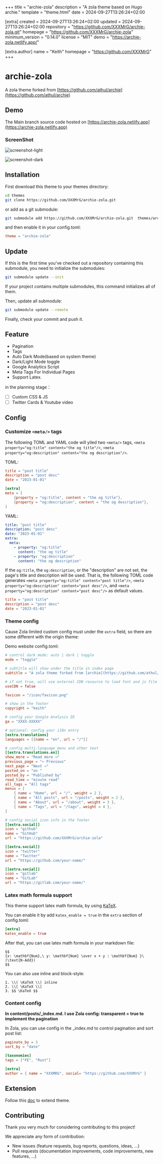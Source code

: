 
+++
title = "archie-zola"
description = "A zola theme based on Hugo archie."
template = "theme.html"
date = 2024-09-27T13:26:24+02:00

[extra]
created = 2024-09-27T13:26:24+02:00
updated = 2024-09-27T13:26:24+02:00
repository = "https://github.com/XXXMrG/archie-zola.git"
homepage = "https://github.com/XXXMrG/archie-zola"
minimum_version = "0.14.0"
license = "MIT"
demo = "https://archie-zola.netlify.app/"

[extra.author]
name = "Keith"
homepage = "https://github.com/XXXMrG"
+++        

# archie-zola

A zola theme forked from [https://github.com/athul/archie](https://github.com/athul/archie)

## Demo

The Main branch source code hosted on [https://archie-zola.netlify.app](https://archie-zola.netlify.app)

### ScreenShot

![screenshot-light](https://archie-zola.netlify.app/screenshot/screenshot-light.png)

![screenshot-dark](https://archie-zola.netlify.app/screenshot/screenshot-dark.png)

## Installation

First download this theme to your themes directory:

```bash
cd themes
git clone https://github.com/XXXMrG/archie-zola.git
```

or add as a git submodule:

```bash
git submodule add https://github.com/XXXMrG/archie-zola.git  themes/archie-zola
```

and then enable it in your config.toml:

```toml
theme = "archie-zola"
```

## Update

If this is the first time you've checked out a repository containing this submodule, you need to initialize the submodules:

```bash
git submodule update --init
```

If your project contains multiple submodules, this command initializes all of them.

Then, update all submodule:

```bash
git submodule update --remote
```

Finally, check your commit and push it.

## Feature

- Pagination
- Tags
- Auto Dark Mode(based on system theme)
- Dark/Light Mode toggle
- Google Analytics Script
- Meta Tags For Individual Pages
- Support Latex.

in the planning stage：

- [ ] Custom CSS & JS
- [ ] Twitter Cards & Youtube video

## Config

### Customize `<meta/>` tags

The following TOML and YAML code will yiled two `<meta/>` tags, `<meta property="og:title" content="the og title"/>`, `<meta property="og:description" content="the og description"/>`.

TOML:

```toml
title = "post title"
description = "post desc"
date = "2023-01-01"

[extra]
meta = [
    {property = "og:title", content = "the og title"},
    {property = "og:description", content = "the og description"},
]
```

YAML:

```yaml
title: "post title"
description: "post desc"
date: "2023-01-01"
extra:
  meta:
    - property: "og:title"
      content: "the og title"
    - property: "og:description"
      content: "the og description"
```

If the `og:title`, the `og:description`, or the "description" are not set, the page's title and description will be used. That is, the following TOML code generates `<meta property="og:title" content="post title"/>`, `<meta property="og:description" content="post desc"/>`, and `<meta property="og:description" content="post desc"/>` as default values.

```toml
title = "post title"
description = "post desc"
date = "2023-01-01"
```

### Theme config

Cause Zola limited custom config must under the `extra` field, so there are some different with the origin theme:

Demo website config.toml:

```toml
# control dark mode: auto | dark | toggle
mode = "toggle"

# subtitle will show under the title in index page
subtitle = "A zola theme forked from [archie](https://github.com/athul/archie)"

# if set true, will use external CDN resource to load font and js file
useCDN = false

favicon = "/icon/favicon.png"

# show in the footer
copyright = "keith"

# config your Google Analysis ID
ga = "XXXX-XXXXX"

# optional: config your i18n entry
[extra.translations]
languages = [{name = "en", url = "/"}]

# config multi-language menu and other text
[[extra.translations.en]]
show_more = "Read more ⟶"
previous_page = "← Previous"
next_page = "Next →"
posted_on = "on "
posted_by = "Published by"
read_time = "minute read"
all_tags = "All tags"
menus = [
    { name = "Home", url = "/", weight = 2 },
    { name = "All posts", url = "/posts", weight = 2 },
    { name = "About", url = "/about", weight = 3 },
    { name = "Tags", url = "/tags", weight = 4 },
]

# config social icon info in the footer
[[extra.social]]
icon = "github"
name = "GitHub"
url = "https://github.com/XXXMrG/archie-zola"

[[extra.social]]
icon = "twitter"
name = "Twitter"
url = "https://github.com/your-name/"

[[extra.social]]
icon = "gitlab"
name = "GitLab"
url = "https://gitlab.com/your-name/"

```

### Latex math formula support

This theme support latex math formula, by using [KaTeX](https://katex.org/).

You can enable it by add `katex_enable = true` in the `extra` section of config.toml:

```toml
[extra]
katex_enable = true
```

After that, you can use latex math formula in your markdown file:

```
$$
{x: \mathbf{Num},\ y: \mathbf{Num} \over x + y : \mathbf{Num} }\ (\text{N-Add})
$$
```

You can also use inline and block-style:

```
1. \\( \KaTeX \\) inline
2. \\[ \KaTeX \\]
3. $$ \KaTeX $$
```

### Content config

**In content/posts/\_index.md. I use Zola config: transparent = true to implement the pagination**

In Zola, you can use config in the \_index.md to control pagination and sort post list:

```toml
paginate_by = 3
sort_by = "date"

[taxonomies]
tags = ["FE", "Rust"]

[extra]
author = { name = "XXXMRG", social= "https://github.com/XXXMrG" }
```

## Extension

Follow this [doc](https://www.getzola.org/documentation/themes/extending-a-theme/) to extend theme.

## Contributing

Thank you very much for considering contributing to this project!

We appreciate any form of contribution:

- New issues (feature requests, bug reports, questions, ideas, ...)
- Pull requests (documentation improvements, code improvements, new features, ...)

        